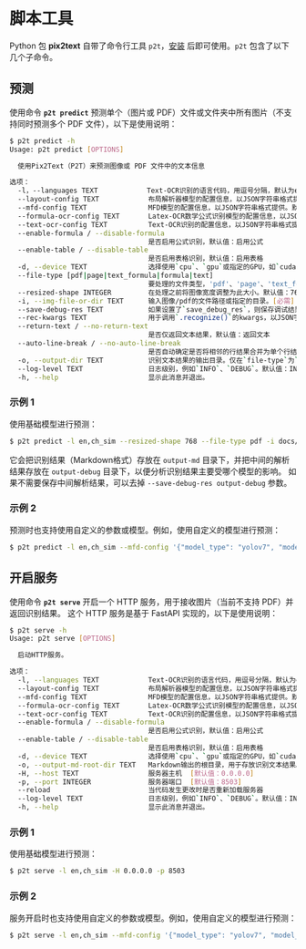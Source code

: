 # 脚本工具

Python 包 **pix2text** 自带了命令行工具 `p2t`，[安装](install.md) 后即可使用。`p2t` 包含了以下几个子命令。

## 预测

使用命令 **`p2t predict`** 预测单个（图片或 PDF）文件或文件夹中所有图片（不支持同时预测多个 PDF 文件），以下是使用说明：

```bash
$ p2t predict -h
Usage: p2t predict [OPTIONS]

  使用Pix2Text（P2T）来预测图像或 PDF 文件中的文本信息

选项：
  -l，--languages TEXT            Text-OCR识别的语言代码，用逗号分隔，默认为en,ch_sim
  --layout-config TEXT            布局解析器模型的配置信息，以JSON字符串格式提供。默认值：`None`，表示使用默认配置
  --mfd-config TEXT               MFD模型的配置信息，以JSON字符串格式提供。默认值：`None`，表示使用默认配置
  --formula-ocr-config TEXT       Latex-OCR数学公式识别模型的配置信息，以JSON字符串格式提供。默认值：`None`，表示使用默认配置
  --text-ocr-config TEXT          Text-OCR识别的配置信息，以JSON字符串格式提供。默认值：`None`，表示使用默认配置
  --enable-formula / --disable-formula
                                  是否启用公式识别，默认值：启用公式
  --enable-table / --disable-table
                                  是否启用表格识别，默认值：启用表格
  -d, --device TEXT               选择使用`cpu`、`gpu`或指定的GPU，如`cuda:0`。默认值：cpu
  --file-type [pdf|page|text_formula|formula|text]
                                  要处理的文件类型，'pdf'、'page'、'text_formula'、'formula'或'text'。默认值：text_formula
  --resized-shape INTEGER         在处理之前将图像宽度调整为此大小。默认值：768
  -i, --img-file-or-dir TEXT      输入图像/pdf的文件路径或指定的目录。[必需]
  --save-debug-res TEXT           如果设置了`save_debug_res`，则保存调试结果的目录；默认值为`None`，表示不保存
  --rec-kwargs TEXT               用于调用`.recognize()`的kwargs，以JSON字符串格式提供
  --return-text / --no-return-text
                                  是否仅返回文本结果，默认值：返回文本
  --auto-line-break / --no-auto-line-break
                                  是否自动确定是否将相邻的行结果合并为单个行结果，默认值：自动换行
  -o, --output-dir TEXT           识别文本结果的输出目录。仅在`file-type`为`pdf`或`page`时有效。默认值：output-md
  --log-level TEXT                日志级别，例如`INFO`、`DEBUG`。默认值：INFO
  -h, --help                      显示此消息并退出。
```

### 示例 1
使用基础模型进行预测：

```bash
$ p2t predict -l en,ch_sim --resized-shape 768 --file-type pdf -i docs/examples/test-doc.pdf -o output-md --save-debug-res output-debug
```

它会把识别结果（Markdown格式）存放在 `output-md` 目录下，并把中间的解析结果存放在 `output-debug` 目录下，以便分析识别结果主要受哪个模型的影响。
如果不需要保存中间解析结果，可以去掉 `--save-debug-res output-debug` 参数。

### 示例 2

预测时也支持使用自定义的参数或模型。例如，使用自定义的模型进行预测：

```bash
$ p2t predict -l en,ch_sim --mfd-config '{"model_type": "yolov7", "model_fp": "/Users/king/.cnstd/1.2/analysis/mfd-yolov7-epoch224-20230613.pt"}' --formula-ocr-config '{"model_name":"mfr-pro","model_backend":"onnx"}' --text-ocr-config '{"rec_model_name": "doc-densenet_lite_666-gru_large"}' --resized-shape 768 --file-type pdf -i docs/examples/test-doc.pdf -o output-md --save-debug-res output-debug
```


## 开启服务

使用命令 **`p2t serve`** 开启一个 HTTP 服务，用于接收图片（当前不支持 PDF）并返回识别结果。
这个 HTTP 服务是基于 FastAPI 实现的，以下是使用说明：

```bash
$ p2t serve -h
Usage: p2t serve [OPTIONS]

  启动HTTP服务。

选项：
  -l, --languages TEXT            Text-OCR识别的语言代码，用逗号分隔，默认为en,ch_sim
  --layout-config TEXT            布局解析器模型的配置信息，以JSON字符串格式提供。默认值：`None`，表示使用默认配置
  --mfd-config TEXT               MFD模型的配置信息，以JSON字符串格式提供。默认值：`None`，表示使用默认配置
  --formula-ocr-config TEXT       Latex-OCR数学公式识别模型的配置信息，以JSON字符串格式提供。默认值：`None`，表示使用默认配置
  --text-ocr-config TEXT          Text-OCR识别的配置信息，以JSON字符串格式提供。默认值：`None`，表示使用默认配置
  --enable-formula / --disable-formula
                                  是否启用公式识别，默认值：启用公式
  --enable-table / --disable-table
                                  是否启用表格识别，默认值：启用表格
  -d, --device TEXT               选择使用`cpu`、`gpu`或指定的GPU，如`cuda:0`。默认值：cpu
  -o, --output-md-root-dir TEXT   Markdown输出的根目录，用于存放识别文本结果。仅在`file-type`为`pdf`或`page`时有效。默认值：output-md-root
  -H, --host TEXT                 服务器主机  [默认值：0.0.0.0]
  -p, --port INTEGER              服务器端口  [默认值：8503]
  --reload                        当代码发生更改时是否重新加载服务器
  --log-level TEXT                日志级别，例如`INFO`、`DEBUG`。默认值：INFO
  -h, --help                      显示此消息并退出。
```

### 示例 1
使用基础模型进行预测：

```bash
$ p2t serve -l en,ch_sim -H 0.0.0.0 -p 8503
```

### 示例 2

服务开启时也支持使用自定义的参数或模型。例如，使用自定义的模型进行预测：

```bash
$ p2t serve -l en,ch_sim --mfd-config '{"model_type": "yolov7", "model_fp": "/Users/king/.cnstd/1.2/analysis/mfd-yolov7-epoch224-20230613.pt"}' --formula-ocr-config '{"model_name":"mfr-pro","model_backend":"onnx"}' --text-ocr-config '{"rec_model_name": "doc-densenet_lite_666-gru_large"}' -H 0.0.0.0 -p 8503
```
